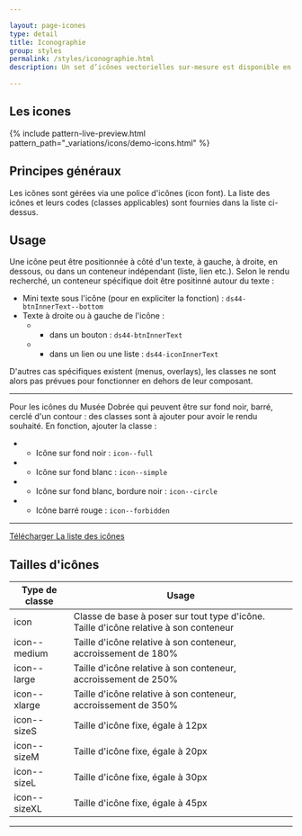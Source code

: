 ```yaml
---

layout: page-icones
type: detail
title: Iconographie
group: styles
permalink: /styles/iconographie.html
description: Un set d’icônes vectorielles sur-mesure est disponible en icon-font.

---
```


## Les icones

{% include pattern-live-preview.html pattern_path="_variations/icons/demo-icons.html" %}

## Principes généraux

Les icônes sont gérées via une police d'icônes (icon font).
La liste des icônes et leurs codes (classes applicables) sont fournies dans la liste ci-dessus.

## Usage

Une icône peut être positionnée à côté d'un texte, à gauche, à droite, en dessous, ou dans un conteneur indépendant (liste, lien etc.). Selon le rendu recherché, un conteneur spécifique doit être positinné autour du texte :
* Mini texte sous l'icône (pour en expliciter la fonction) : `ds44-btnInnerText--bottom`
* Texte à droite ou à gauche de l'icône :
    * - dans un bouton : `ds44-btnInnerText`
    * - dans un lien ou une liste : `ds44-iconInnerText`

D'autres cas spécifiques existent (menus, overlays), les classes ne sont alors pas prévues pour fonctionner en dehors de leur composant.

<hr>

Pour les icônes du Musée Dobrée qui peuvent être sur fond noir, barré, cerclé d'un contour : des classes sont à ajouter pour avoir le rendu souhaité. En fonction, ajouter la classe :
* - Icône sur fond noir : `icon--full`
* - Icône sur fond blanc : `icon--simple`
* - Icône sur fond blanc, bordure noir : `icon--circle`
* - Icône barré rouge : `icon--forbidden`

<hr>

<a href="../fonts/Icofont.zip" class="ds44-btnStd ds44-btn--invert"><span class="ds44-btnInnerText">Télécharger La liste des icônes</span></a>

## Tailles d'icônes

| Type de classe    | Usage                                                                                     |
| ---------------   |-------------------------------------------------------------------------------------------|
| icon              | Classe de base à poser sur tout type d'icône. Taille d'icône relative à son conteneur     |
| icon--medium      | Taille d'icône relative à son conteneur, accroissement de 180%                            |
| icon--large       | Taille d'icône relative à son conteneur, accroissement de 250%                            |
| icon--xlarge      | Taille d'icône relative à son conteneur, accroissement de 350%                            |
| icon--sizeS       | Taille d'icône fixe, égale à 12px                                                         |
| icon--sizeM       | Taille d'icône fixe, égale à 20px                                                         |
| icon--sizeL       | Taille d'icône fixe, égale à 30px                                                         |
| icon--sizeXL      | Taille d'icône fixe, égale à 45px                                                         |

---
